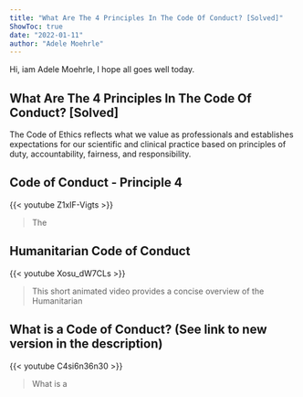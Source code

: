 ```yaml
---
title: "What Are The 4 Principles In The Code Of Conduct? [Solved]"
ShowToc: true 
date: "2022-01-11"
author: "Adele Moehrle" 
---
```


Hi, iam Adele Moehrle, I hope all goes well today.
## What Are The 4 Principles In The Code Of Conduct? [Solved]
The Code of Ethics reflects what we value as professionals and establishes expectations for our scientific and clinical practice based on principles of duty, accountability, fairness, and responsibility.

## Code of Conduct -  Principle 4
{{< youtube Z1xIF-Vigts >}}
>The 

## Humanitarian Code of Conduct
{{< youtube Xosu_dW7CLs >}}
>This short animated video provides a concise overview of the Humanitarian 

## What is a Code of Conduct? (See link to new version in the description)
{{< youtube C4si6n36n30 >}}
>What is a 

